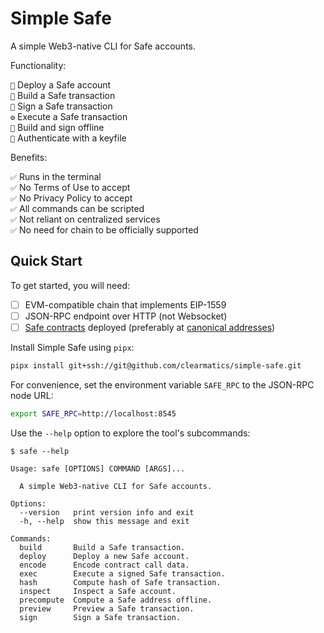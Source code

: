 # Simple Safe

A simple Web3-native CLI for Safe accounts.

Functionality:

`🚀` Deploy a Safe account<br/>
`📝` Build a Safe transaction<br/>
`🔏` Sign a Safe transaction<br/>
`⚙️` Execute a Safe transaction<br/>
`🔌` Build and sign offline<br/>
`🪪` Authenticate with a keyfile<br/>

Benefits:

`✅` Runs in the terminal<br/>
`✅` No Terms of Use to accept<br/>
`✅` No Privacy Policy to accept<br/>
`✅` All commands can be scripted<br/>
`✅` Not reliant on centralized services<br/>
`✅` No need for chain to be officially supported<br/>

## Quick Start

To get started, you will need:

- [ ] EVM-compatible chain that implements EIP-1559
- [ ] JSON-RPC endpoint over HTTP (not Websocket)
- [ ] [Safe contracts](https://github.com/safe-global/safe-smart-account)
      deployed (preferably at
      [canonical addresses](https://github.com/safe-global/safe-singleton-factory?tab=readme-ov-file#how-to-get-the-singleton-deployed-to-your-network))

Install Simple Safe using `pipx`:

```sh
pipx install git+ssh://git@github.com/clearmatics/simple-safe.git
```

For convenience, set the environment variable `SAFE_RPC` to the JSON-RPC node
URL:

```sh
export SAFE_RPC=http://localhost:8545
```

Use the `--help` option to explore the tool's subcommands:

```console
$ safe --help

Usage: safe [OPTIONS] COMMAND [ARGS]...

  A simple Web3-native CLI for Safe accounts.

Options:
  --version   print version info and exit
  -h, --help  show this message and exit

Commands:
  build       Build a Safe transaction.
  deploy      Deploy a new Safe account.
  encode      Encode contract call data.
  exec        Execute a signed Safe transaction.
  hash        Compute hash of Safe transaction.
  inspect     Inspect a Safe account.
  precompute  Compute a Safe address offline.
  preview     Preview a Safe transaction.
  sign        Sign a Safe transaction.
```

